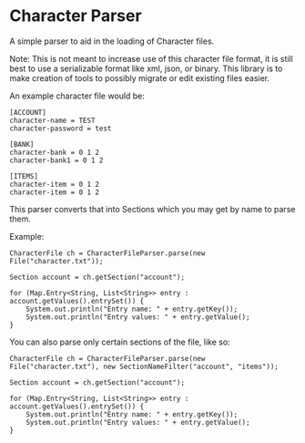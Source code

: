 Character Parser
===========

A simple parser to aid in the loading of Character files.

Note: This is not meant to increase use of this character file format, it is still best to use a serializable format like xml, json, or binary. This library is to make creation of tools to possibly migrate or edit existing files easier.

An example character file would be:

	[ACCOUNT]
	character-name = TEST
	character-password = test
	
	[BANK]
	character-bank = 0 1 2
	character-bank1 = 0 1 2
	
	[ITEMS]
	character-item = 0 1 2
	character-item = 0 1 2

This parser converts that into Sections which you may get by name to parse them.

Example:
	
	CharacterFile ch = CharacterFileParser.parse(new File("character.txt"));
	
	Section account = ch.getSection("account");
	
	for (Map.Entry<String, List<String>> entry : account.getValues().entrySet()) {
		System.out.println("Entry name: " + entry.getKey());
		System.out.println("Entry values: " + entry.getValue();
	}
	
You can also parse only certain sections of the file, like so:

	CharacterFile ch = CharacterFileParser.parse(new File("character.txt"), new SectionNameFilter("account", "items"));
    
    Section account = ch.getSection("account");
    
    for (Map.Entry<String, List<String>> entry : account.getValues().entrySet()) {
    	System.out.println("Entry name: " + entry.getKey());
    	System.out.println("Entry values: " + entry.getValue();
    }